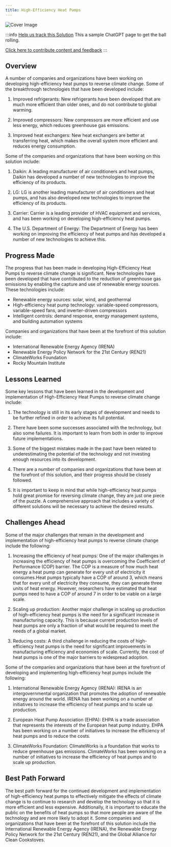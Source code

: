 ```yaml
---
title: High-Efficiency Heat Pumps
---
```


![Cover Image](../static/img/high-efficiency-heat-pumps.png)

:::info [Help us track this Solution](contribute)
This a sample ChatGPT page to get the ball rolling.

[Click here to contribute content and feedback](contribute)
:::

## Overview

A number of companies and organizations have been working on developing high-efficiency heat pumps to reverse climate change. Some of the breakthrough technologies that have been developed include:

1. Improved refrigerants: New refrigerants have been developed that are much more efficient than older ones, and do not contribute to global warming.

2. Improved compressors: New compressors are more efficient and use less energy, which reduces greenhouse gas emissions.

3. Improved heat exchangers: New heat exchangers are better at transferring heat, which makes the overall system more efficient and reduces energy consumption.

Some of the companies and organizations that have been working on this solution include:

1. Daikin: A leading manufacturer of air conditioners and heat pumps, Daikin has developed a number of new technologies to improve the efficiency of its products.

2. LG: LG is another leading manufacturer of air conditioners and heat pumps, and has also developed new technologies to improve the efficiency of its products.

3. Carrier: Carrier is a leading provider of HVAC equipment and services, and has been working on developing high-efficiency heat pumps.

4. The U.S. Department of Energy: The Department of Energy has been working on improving the efficiency of heat pumps and has developed a number of new technologies to achieve this.

## Progress Made

The progress that has been made in developing High-Efficiency Heat Pumps to reverse climate change is significant. New technologies have been developed that have contributed to the reduction of greenhouse gas emissions by enabling the capture and use of renewable energy sources. These technologies include:
* Renewable energy sources: solar, wind, and geothermal
* High-efficiency heat pump technology: variable-speed compressors, variable-speed fans, and inverter-driven compressors
* Intelligent controls: demand response, energy management systems, and building automation systems

Companies and organizations that have been at the forefront of this solution include:
* International Renewable Energy Agency (IRENA)
* Renewable Energy Policy Network for the 21st Century (REN21)
* ClimateWorks Foundation
* Rocky Mountain Institute

## Lessons Learned

Some key lessons that have been learned in the development and implementation of High-Efficiency Heat Pumps to reverse climate change include:

1. The technology is still in its early stages of development and needs to be further refined in order to achieve its full potential.

2. There have been some successes associated with the technology, but also some failures. It is important to learn from both in order to improve future implementations.

3. Some of the biggest mistakes made in the past have been related to underestimating the potential of the technology and not investing enough resources into its development.

4. There are a number of companies and organizations that have been at the forefront of this solution, and their progress should be closely followed.

5. It is important to keep in mind that while high-efficiency heat pumps hold great promise for reversing climate change, they are just one piece of the puzzle. A comprehensive approach that includes a variety of different solutions will be necessary to achieve the desired results.

## Challenges Ahead

Some of the major challenges that remain in the development and implementation of high-efficiency heat pumps to reverse climate change include the following:

1. Increasing the efficiency of heat pumps: One of the major challenges in increasing the efficiency of heat pumps is overcoming the Coefficient of Performance (COP) barrier. The COP is a measure of how much heat energy a heat pump can generate for every unit of electricity it consumes.Heat pumps typically have a COP of around 3, which means that for every unit of electricity they consume, they can generate three units of heat energy. However, researchers have estimated that heat pumps need to have a COP of around 7 in order to be viable on a large scale.

2. Scaling up production: Another major challenge in scaling up production of high-efficiency heat pumps is the need for a significant increase in manufacturing capacity. This is because current production levels of heat pumps are only a fraction of what would be required to meet the needs of a global market.

3. Reducing costs: A third challenge in reducing the costs of high-efficiency heat pumps is the need for significant improvements in manufacturing efficiency and economies of scale. Currently, the cost of heat pumps is one of the major barriers to widespread adoption.

Some of the companies and organizations that have been at the forefront of developing and implementing high-efficiency heat pumps include the following:

1. International Renewable Energy Agency (IRENA): IRENA is an intergovernmental organization that promotes the adoption of renewable energy around the world. IRENA has been working on a number of initiatives to increase the efficiency of heat pumps and to scale up production.

2. European Heat Pump Association (EHPA): EHPA is a trade association that represents the interests of the European heat pump industry. EHPA has been working on a number of initiatives to increase the efficiency of heat pumps and to reduce the costs.

3. ClimateWorks Foundation: ClimateWorks is a foundation that works to reduce greenhouse gas emissions. ClimateWorks has been working on a number of initiatives to increase the efficiency of heat pumps and to scale up production.

## Best Path Forward

The best path forward for the continued development and implementation of high-efficiency heat pumps to effectively mitigate the effects of climate change is to continue to research and develop the technology so that it is more efficient and less expensive. Additionally, it is important to educate the public on the benefits of heat pumps so that more people are aware of the technology and are more likely to adopt it. Some companies and organizations that have been at the forefront of this solution include the International Renewable Energy Agency (IRENA), the Renewable Energy Policy Network for the 21st Century (REN21), and the Global Alliance for Clean Cookstoves.
